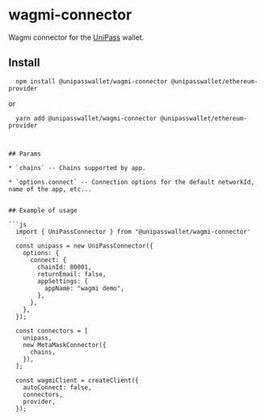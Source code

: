 # wagmi-connector

Wagmi connector for the [UniPass](https://unipass.vip/) wallet.

## Install

```shell
  npm install @unipasswallet/wagmi-connector @unipasswallet/ethereum-provider
```
or
```shell
  yarn add @unipasswallet/wagmi-connector @unipasswallet/ethereum-provider
```
```


## Params

* `chains` -- Chains supported by app.

* `options.connect` -- Connection options for the default networkId, name of the app, etc...


## Example of usage

```js
  import { UniPassConnector } from "@unipasswallet/wagmi-connector'

  const unipass = new UniPassConnector({
    options: {
      connect: {
        chainId: 80001,
        returnEmail: false,
        appSettings: {
          appName: "wagmi demo",
        },
      },
    },
  });

  const connectors = [
    unipass,
    new MetaMaskConnector({
      chains,
    }),
  ];
  
  const wagmiClient = createClient({
    autoConnect: false,
    connectors,
    provider,
  });
```
